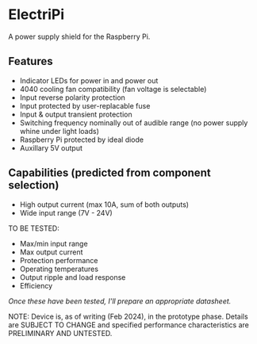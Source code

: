 # ElectriPi
A power supply shield for the Raspberry Pi.

## Features
- Indicator LEDs for power in and power out
- 4040 cooling fan compatibility (fan voltage is selectable)
- Input reverse polarity protection
- Input protected by user-replacable fuse
- Input & output transient protection
- Switching frequency nominally out of audible range (no power supply whine under light loads)
- Raspberry Pi protected by ideal diode
- Auxillary 5V output

## Capabilities (predicted from component selection)
- High output current (max 10A, sum of both outputs)
- Wide input range (7V - 24V)

TO BE TESTED:
- Max/min input range
- Max output current
- Protection performance
- Operating temperatures
- Output ripple and load response
- Efficiency

*Once these have been tested, I'll prepare an appropriate datasheet.*


NOTE: Device is, as of writing (Feb 2024), in the prototype phase. Details are SUBJECT TO CHANGE and specified performance characteristics are PRELIMINARY AND UNTESTED.